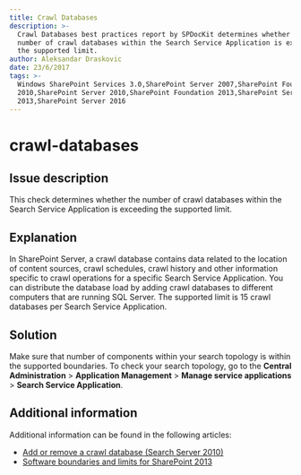 ```yaml
---
title: Crawl Databases
description: >-
  Crawl Databases best practices report by SPDocKit determines whether the
  number of crawl databases within the Search Service Application is exceeding
  the supported limit.
author: Aleksandar Draskovic
date: 23/6/2017
tags: >-
  Windows SharePoint Services 3.0,SharePoint Server 2007,SharePoint Foundation
  2010,SharePoint Server 2010,SharePoint Foundation 2013,SharePoint Server
  2013,SharePoint Server 2016
---
```


# crawl-databases

## Issue description

This check determines whether the number of crawl databases within the Search Service Application is exceeding the supported limit.

## Explanation

In SharePoint Server, a crawl database contains data related to the location of content sources, crawl schedules, crawl history and other information specific to crawl operations for a specific Search Service Application. You can distribute the database load by adding crawl databases to different computers that are running SQL Server. The supported limit is 15 crawl databases per Search Service Application.

## Solution

Make sure that number of components within your search topology is within the supported boundaries. To check your search topology, go to the **Central Administration** &gt; **Application Management** &gt; **Manage service applications** &gt; **Search Service Application**.

## Additional information

Additional information can be found in the following articles:

* [Add or remove a crawl database \(Search Server 2010\)](https://technet.microsoft.com/en-us/library/ff428106%28v=office.14%29.aspx)
* [Software boundaries and limits for SharePoint 2013](https://technet.microsoft.com/en-us/library/cc678868.aspx)

